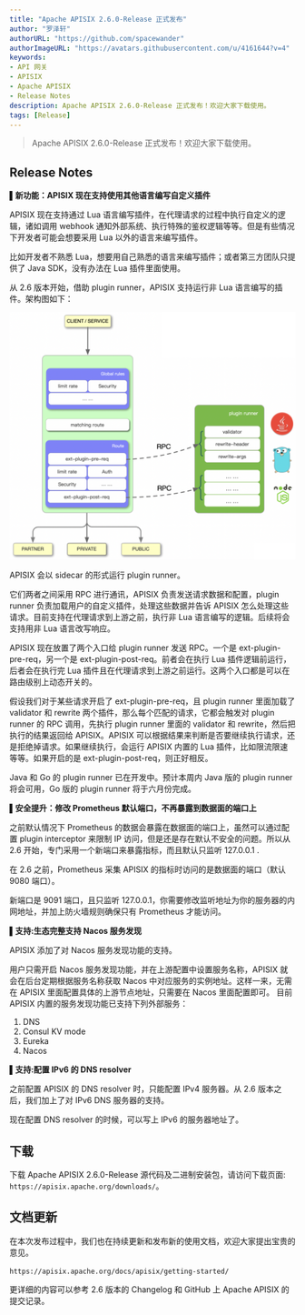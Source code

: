 ```yaml
---
title: "Apache APISIX 2.6.0-Release 正式发布"
author: "罗泽轩"
authorURL: "https://github.com/spacewander"
authorImageURL: "https://avatars.githubusercontent.com/u/4161644?v=4"
keywords:
- API 网关
- APISIX
- Apache APISIX
- Release Notes
description: Apache APISIX 2.6.0-Release 正式发布！欢迎大家下载使用。
tags: [Release]
---
```


> Apache APISIX 2.6.0-Release 正式发布！欢迎大家下载使用。

<!--truncate-->

## Release Notes

▌**新功能：APISIX 现在支持使用其他语言编写自定义插件**

APISIX 现在支持通过 Lua 语言编写插件，在代理请求的过程中执行自定义的逻辑，诸如调用 webhook 通知外部系统、执行特殊的鉴权逻辑等等。但是有些情况下开发者可能会想要采用 Lua 以外的语言来编写插件。

比如开发者不熟悉 Lua，想要用自己熟悉的语言来编写插件；或者第三方团队只提供了 Java SDK，没有办法在 Lua 插件里面使用。

从 2.6 版本开始，借助 plugin runner，APISIX 支持运行非 Lua 语言编写的插件。架构图如下：

![2021-05-25-1](/img/blog_img/2021-05-25-1.png)

APISIX 会以 sidecar 的形式运行 plugin runner。

它们两者之间采用 RPC 进行通讯，APISIX 负责发送请求数据和配置，plugin runner 负责加载用户的自定义插件，处理这些数据并告诉 APISIX 怎么处理这些请求。目前支持在代理请求到上游之前，执行非 Lua 语言编写的逻辑。后续将会支持用非 Lua 语言改写响应。

APISIX 现在放置了两个入口给 plugin runner 发送 RPC。一个是 ext-plugin-pre-req，另一个是 ext-plugin-post-req。前者会在执行 Lua 插件逻辑前运行，后者会在执行完 Lua 插件且在代理请求到上游之前运行。这两个入口都是可以在路由级别上动态开关的。

假设我们对于某些请求开启了 ext-plugin-pre-req，且 plugin runner 里面加载了 validator 和 rewrite 两个插件，那么每个匹配的请求，它都会触发对 plugin runner 的 RPC 调用，先执行 plugin runner 里面的 validator 和 rewrite，然后把执行的结果返回给 APISIX。APISIX 可以根据结果来判断是否要继续执行请求，还是拒绝掉请求。如果继续执行，会运行 APISIX 内置的 Lua 插件，比如限流限速等等。如果开启的是 ext-plugin-post-req，则正好相反。

Java 和 Go 的 plugin runner 已在开发中。预计本周内 Java 版的 plugin runner 将会可用，Go 版的 plugin runner 将于六月份完成。

▌**安全提升：修改 Prometheus 默认端口，不再暴露到数据面的端口上**

之前默认情况下 Prometheus 的数据会暴露在数据面的端口上，虽然可以通过配置 plugin interceptor 来限制 IP 访问，但是还是存在默认不安全的问题。所以从 2.6 开始，专门采用一个新端口来暴露指标，而且默认只监听 127.0.0.1 .

在 2.6 之前，Prometheus 采集 APISIX 的指标时访问的是数据面的端口（默认 9080 端口）。

新端口是 9091 端口，且只监听 127.0.0.1，你需要修改监听地址为你的服务器的内网地址，并加上防火墙规则确保只有 Prometheus 才能访问。

▌**支持:生态完整支持 Nacos 服务发现**

APISIX 添加了对 Nacos 服务发现功能的支持。

用户只需开启 Nacos 服务发现功能，并在上游配置中设置服务名称，APISIX 就会在后台定期根据服务名称获取 Nacos 中对应服务的实例地址。这样一来，无需在 APISIX 里面配置具体的上游节点地址，只需要在 Nacos 里面配置即可。
目前 APISIX 内置的服务发现功能已支持下列外部服务：

1. DNS
2. Consul KV mode
3. Eureka
4. Nacos

▌**支持:配置 IPv6 的 DNS resolver**

之前配置 APISIX 的 DNS resolver 时，只能配置 IPv4 服务器。从 2.6 版本之后，我们加上了对 IPv6 DNS 服务器的支持。

现在配置 DNS resolver 的时候，可以写上 IPv6 的服务器地址了。

## 下载

下载 Apache APISIX 2.6.0-Release 源代码及二进制安装包，请访问下载页面: `https://apisix.apache.org/downloads/`。

## 文档更新

在本次发布过程中，我们也在持续更新和发布新的使用文档，欢迎大家提出宝贵的意见。

`https://apisix.apache.org/docs/apisix/getting-started/`

更详细的内容可以参考 2.6 版本的 Changelog 和 GitHub 上 Apache APISIX  的提交记录。
